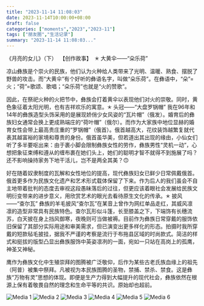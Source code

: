 ```yaml
---
title: "2023-11-14 11:08:03"
date: 2023-11-14T10:00:00+08:00
draft: false
categories: ["moments","2023","2023-11"]
tags: ["朋友圈","生活记录"]
summary: "2023-11-14 11:08:03..."
---
```


《月亮的女儿》（下）
​
​【创作故事】
​
​✭ 大黄伞——“朵乐荷”

凉山彝族是个崇火的民族，他们认为火种给人类带来了光明、温暖、熟食、摆脱了野兽的攻击。而“大黄伞”有个好听的彝语名字，叫做“朵乐荷”。在彝语中，“朵”=火；“荷”=歌颂、歌唱；“朵乐荷”也就是“火的赞歌”。

因此，在祭祀火种的火把节中，彝族会打着黄伞以表现他们对火的崇敬。同时，黄色象征着太阳光明，也有吉祥欢乐的寓意。
​
​✭ 头冠——“大盘罗锅帽”
我在​96年和14年的彝族造型头饰采用的是展现娇俏少女风姿的“瓦片帽”（俄发）。婚育后的彝族妇女通常会换上更成熟端庄的“荷叶帽”（俄尔）。而作为大家族中地位显赫的婚育女性会带上最高贵庄重的“罗锅帽”（俄首）。俄首越高大，花纹装饰越繁复就代表其越富裕的家境和尊贵的身份。
​
​俄首虽华美，但若道出其出现的缘由，小仙女们听了多半要呕出来：由于裹小脚会限制彝族女性的劳作，彝族男性“灵机一动”，心想把象征束缚和遵从的缠布裹在她们头上，她们的聪明才智不就得不到施展了吗？还不影响操持家务下地干活儿，岂不是两全其美？🙃 

好在随着奴隶制度的瓦解和女性地位的提高，现代彝族妇女已鲜少日常佩戴俄首。俄首更多作为民族文化遗产和艺术形式载体保留了下来。作为后人的我们虽会不自主地带着批判的态度去审视这段愚昧落后的过往，但更应该着眼社会发展给民族文明衍变带来的进步意义，用欣赏艺术的眼光去看待原生文化的传承。
​
​✭ 披风——“查尔瓦”
​
​彝族的羊毛披风“查尔瓦”在某音上曾作为网红单品走红，其威风凛凛的造型非常具有民族特色。查尔瓦形似斗篷，长至膝盖之下，下端饰有长穗流苏，白天披在身上挡风御寒，夜晚则可当做被褥。目前作为彝族日常穿戴的服饰依旧保留了其部分实际用途和审美需求，但已演变出更多样化的形态。
​
​拍摄时我所穿戴的短款毡毛披挂，据我不严谨的考察是流行于布拖县区域的时尚款式。简洁的样式和挺拔的版型凸显出彝族服饰中英姿凛冽的一面，宛如一只站在高岗上的孤鹰，神圣又神秘。

鹰作为彝族文化中生殖崇拜的图腾被广泛敬仰，后作为某些古老氏族血缘上的祖先（阿普）被集中祭拜。凡被视为本民族图腾的圣物，禁捕、禁杀、禁食。这是彝族“万物有灵”思想的体现。即便是生产力得到大幅提升的现代社会，彝族依然在根源上保有着敬畏自然的理念和生命平等的共识。原始却也超前。

![Media 1](/Moments/photos/2023-11-14/202311141108030.jpg)
![Media 2](/Moments/photos/2023-11-14/202311141108031.jpg)
![Media 3](/Moments/photos/2023-11-14/202311141108032.jpg)
![Media 4](/Moments/photos/2023-11-14/202311141108033.jpg)
![Media 5](/Moments/photos/2023-11-14/202311141108034.jpg)
![Media 6](/Moments/photos/2023-11-14/202311141108035.jpg)

